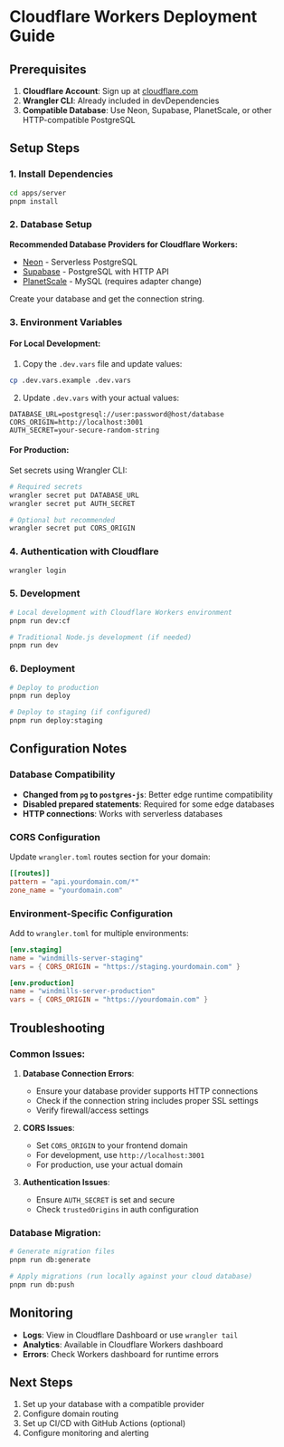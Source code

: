 # Cloudflare Workers Deployment Guide

## Prerequisites

1. **Cloudflare Account**: Sign up at [cloudflare.com](https://cloudflare.com)
2. **Wrangler CLI**: Already included in devDependencies
3. **Compatible Database**: Use Neon, Supabase, PlanetScale, or other HTTP-compatible PostgreSQL

## Setup Steps

### 1. Install Dependencies

```bash
cd apps/server
pnpm install
```

### 2. Database Setup

**Recommended Database Providers for Cloudflare Workers:**

- [Neon](https://neon.tech) - Serverless PostgreSQL
- [Supabase](https://supabase.com) - PostgreSQL with HTTP API
- [PlanetScale](https://planetscale.com) - MySQL (requires adapter change)

Create your database and get the connection string.

### 3. Environment Variables

#### For Local Development:

1. Copy the `.dev.vars` file and update values:

```bash
cp .dev.vars.example .dev.vars
```

2. Update `.dev.vars` with your actual values:

```env
DATABASE_URL=postgresql://user:password@host/database
CORS_ORIGIN=http://localhost:3001
AUTH_SECRET=your-secure-random-string
```

#### For Production:

Set secrets using Wrangler CLI:

```bash
# Required secrets
wrangler secret put DATABASE_URL
wrangler secret put AUTH_SECRET

# Optional but recommended
wrangler secret put CORS_ORIGIN
```

### 4. Authentication with Cloudflare

```bash
wrangler login
```

### 5. Development

```bash
# Local development with Cloudflare Workers environment
pnpm run dev:cf

# Traditional Node.js development (if needed)
pnpm run dev
```

### 6. Deployment

```bash
# Deploy to production
pnpm run deploy

# Deploy to staging (if configured)
pnpm run deploy:staging
```

## Configuration Notes

### Database Compatibility

- **Changed from `pg` to `postgres-js`**: Better edge runtime compatibility
- **Disabled prepared statements**: Required for some edge databases
- **HTTP connections**: Works with serverless databases

### CORS Configuration

Update `wrangler.toml` routes section for your domain:

```toml
[[routes]]
pattern = "api.yourdomain.com/*"
zone_name = "yourdomain.com"
```

### Environment-Specific Configuration

Add to `wrangler.toml` for multiple environments:

```toml
[env.staging]
name = "windmills-server-staging"
vars = { CORS_ORIGIN = "https://staging.yourdomain.com" }

[env.production]
name = "windmills-server-production"
vars = { CORS_ORIGIN = "https://yourdomain.com" }
```

## Troubleshooting

### Common Issues:

1. **Database Connection Errors**:

   - Ensure your database provider supports HTTP connections
   - Check if the connection string includes proper SSL settings
   - Verify firewall/access settings

2. **CORS Issues**:

   - Set `CORS_ORIGIN` to your frontend domain
   - For development, use `http://localhost:3001`
   - For production, use your actual domain

3. **Authentication Issues**:
   - Ensure `AUTH_SECRET` is set and secure
   - Check `trustedOrigins` in auth configuration

### Database Migration:

```bash
# Generate migration files
pnpm run db:generate

# Apply migrations (run locally against your cloud database)
pnpm run db:push
```

## Monitoring

- **Logs**: View in Cloudflare Dashboard or use `wrangler tail`
- **Analytics**: Available in Cloudflare Workers dashboard
- **Errors**: Check Workers dashboard for runtime errors

## Next Steps

1. Set up your database with a compatible provider
2. Configure domain routing
3. Set up CI/CD with GitHub Actions (optional)
4. Configure monitoring and alerting
